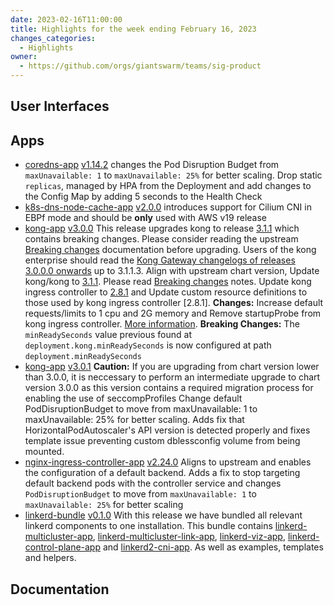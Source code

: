 ```yaml
---
date: 2023-02-16T11:00:00
title: Highlights for the week ending February 16, 2023
changes_categories:
  - Highlights
owner:
  - https://github.com/orgs/giantswarm/teams/sig-product
---
```



## User Interfaces


## Apps

- [coredns-app](https://github.com/giantswarm/coredns-app) [v1.14.2](https://github.com/giantswarm/coredns-app/releases/tag/v1.14.2) changes the Pod Disruption Budget from `maxUnavailable: 1` to `maxUnavailable: 25%` for better scaling. Drop static `replicas`, managed by HPA from the Deployment and add changes to the Config Map by adding 5 seconds to the Health Check
- [k8s-dns-node-cache-app](https://github.com/giantswarm/k8s-dns-node-cache-app) [v2.0.0](https://github.com/giantswarm/k8s-dns-node-cache-app/releases/tag/v2.0.0) introduces support for Cilium CNI in EBPf mode and should be **only** used with AWS v19 release
- [kong-app](https://github.com/giantswarm/kong-app) [v3.0.0](https://github.com/giantswarm/kong-app/releases/tag/v3.0.0) This release upgrades kong to release [3.1.1](https://github.com/Kong/kong/blob/3.1.1/CHANGELOG.md#311) which contains breaking changes. Please consider reading the upstream [Breaking changes](https://github.com/Kong/kong/blob/3.1.1/CHANGELOG.md#breaking-changes) documentation before upgrading. Users of the kong enterprise should read the [Kong Gateway changelogs of releases 3.0.0.0 onwards](https://docs.konghq.com/gateway/changelog/#3000) up to 3.1.1.3. Align with upstream chart version, Update kong/kong to [3.1.1](https://github.com/Kong/kong/blob/3.1.1/CHANGELOG.md#311). Please read [Breaking changes](https://github.com/Kong/kong/blob/3.1.1/CHANGELOG.md#breaking-changes) notes. Update kong ingress controller to [2.8.1](https://github.com/Kong/kong/blob/2.8.1/CHANGELOG.md#281) and Update custom resource definitions to those used by kong ingress controller [2.8.1]. **Changes:** Increase default requests/limits to 1 cpu and 2G memory and Remove startupProbe from kong ingress controller. [More information](https://github.com/Kong/charts/pull/527#issuecomment-1014782921). **Breaking Changes:** The `minReadySeconds` value previous found at `deployment.kong.minReadySeconds` is now configured at path `deployment.minReadySeconds`
- [kong-app](https://github.com/giantswarm/kong-app) [v3.0.1](https://github.com/giantswarm/kong-app/releases/tag/v3.0.1) **Caution:** If you are upgrading from chart version lower than 3.0.0, it is neccessary to perform an intermediate upgrade to chart version 3.0.0 as this version contains a required migration process for enabling the use of seccompProfiles Change default PodDisruptionBudget to move from maxUnavailable: 1 to maxUnavailable: 25% for better scaling. Adds fix that HorizontalPodAutoscaler's API version is detected properly and fixes template issue preventing custom dblessconfig volume from being mounted. 
- [nginx-ingress-controller-app](https://github.com/giantswarm/nginx-ingress-controller-app) [v2.24.0](https://github.com/giantswarm/nginx-ingress-controller-app/releases/tag/v2.24.0) Aligns to upstream and enables the configuration of a default backend. Adds a fix to stop targeting default backend pods with the controller service and  changes `PodDisruptionBudget` to move from `maxUnavailable: 1` to `maxUnavailable: 25%` for better scaling
- [linkerd-bundle](https://github.com/giantswarm/linkerd-bundle) [v0.1.0](https://github.com/giantswarm/linkerd-bundle/releases/tag/v0.1.0) With this release we have bundled all relevant linkerd components to one installation. This bundle contains [linkerd-multicluster-app](https://github.com/giantswarm/linkerd-multicluster-app), [linkerd-multicluster-link-app](https://github.com/giantswarm/linkerd-multicluster-link-app), [linkerd-viz-app](https://github.com/giantswarm/linkerd-viz-app), [linkerd-control-plane-app](https://github.com/giantswarm/linkerd-control-plane-app) and [linkerd2-cni-app](https://github.com/giantswarm/linkerd2-cni-app). As well as examples, templates and helpers.

## Documentation

